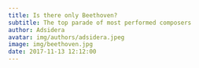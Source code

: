 ```yaml
---
title: Is there only Beethoven?
subtitle: The top parade of most performed composers
author: Adsidera
avatar: img/authors/adsidera.jpeg
image: img/beethoven.jpg
date: 2017-11-13 12:12:00
---
```




